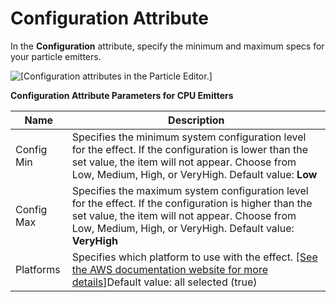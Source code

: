 # Configuration Attribute<a name="particle-editor-reference-configuration"></a>

In the **Configuration** attribute, specify the minimum and maximum specs for your particle emitters\.

![\[Configuration attributes in the Particle Editor.\]](http://docs.aws.amazon.com/lumberyard/latest/userguide/images/particle-editor-configuration.png)


**Configuration Attribute Parameters for CPU Emitters**  

| Name | Description | 
| --- | --- | 
| Config Min | Specifies the minimum system configuration level for the effect\. If the configuration is lower than the set value, the item will not appear\. Choose from Low, Medium, High, or VeryHigh\. Default value: **Low** | 
| Config Max | Specifies the maximum system configuration level for the effect\. If the configuration is higher than the set value, the item will not appear\. Choose from Low, Medium, High, or VeryHigh\. Default value: **VeryHigh**  | 
| Platforms | Specifies which platform to use with the effect\. [\[See the AWS documentation website for more details\]](http://docs.aws.amazon.com/lumberyard/latest/userguide/particle-editor-reference-configuration.html)Default value: all selected \(true\) | 